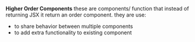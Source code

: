**Higher Order Components**
these are components/ function that instead of returning JSX it return an order component.
they are use:
* to share behavior between multiple components
* to add extra functionality to existing component

